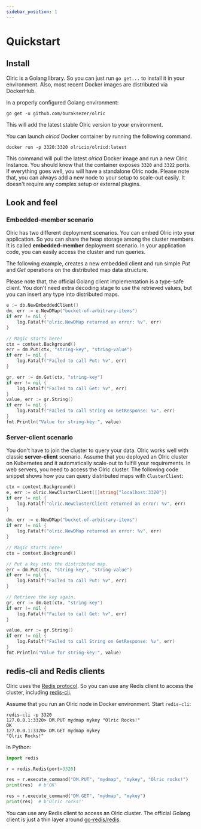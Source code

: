 ```yaml
---
sidebar_position: 1
---
```


# Quickstart

## Install

Olric is a Golang library. So you can just run `go get...` to install it in your environment. Also, most recent Docker
images are distributed via DockerHub.

In a properly configured Golang environment:

```
go get -u github.com/buraksezer/olric
```

This will add the latest stable Olric version to your environment.

You can launch *olricd* Docker container by running the following command.

```
docker run -p 3320:3320 olricio/olricd:latest
```

This command will pull the latest *olricd* Docker image and run a new Olric Instance. You should know that the container exposes 
`3320` and `3322` ports. If everything goes well, you will have a standalone Olric node. Please note that, you can always
add a new node to your setup to scale-out easily. It doesn't require any complex setup or external plugins.

## Look and feel

### Embedded-member scenario

Olric has two different deployment scenarios. You can embed Olric into your application. So you can share the heap
storage among the cluster members. It is called **embedded-member** deployment scenario. In your application code, 
you can easily access the cluster and run queries.

The following example, creates a new embedded client and run simple *Put* and *Get* operations on the distributed map
data structure.

Please note that, the official Golang client implementation is a type-safe client. You don't need extra decoding stage
to use the retrieved values, but you can insert any type into distributed maps.

```go
e := db.NewEmbeddedClient()
dm, err := e.NewDMap("bucket-of-arbitrary-items")
if err != nil {
    log.Fatalf("olric.NewDMap returned an error: %v", err)
}

// Magic starts here!
ctx = context.Background()
err = dm.Put(ctx, "string-key", "string-value")
if err != nil {
    log.Fatalf("Failed to call Put: %v", err)
}

gr, err := dm.Get(ctx, "string-key")
if err != nil {
    log.Fatalf("Failed to call Get: %v", err)
}
value, err := gr.String()
if err != nil {
    log.Fatalf("Failed to call String on GetResponse: %v", err)
}
fmt.Println("Value for string-key:", value)
```

### Server-client scenario

You don't have to join the cluster to query your data. Olric works well with classic **server-client** scenario. Assume that
you deployed an Olric cluster on Kubernetes and it automatically scale-out to fulfill your requirements. In web servers, you need to
access the Olric cluster. The following code snippet shows how you can query distributed maps with `ClusterClient`:

```go
ctx = context.Background()
e, err := olric.NewClusterClient([]string{"localhost:3320"})
if err != nil {
    log.Fatalf("olric.NewClusterClient returned an error: %v", err)
}

dm, err := e.NewDMap("bucket-of-arbitrary-items")
if err != nil {
    log.Fatalf("olric.NewDMap returned an error: %v", err)
}

// Magic starts here!
ctx = context.Background()

// Put a key into the distributed map.
err = dm.Put(ctx, "string-key", "string-value")
if err != nil {
    log.Fatalf("Failed to call Put: %v", err)
}

// Retrieve the key again.
gr, err := dm.Get(ctx, "string-key")
if err != nil {
    log.Fatalf("Failed to call Get: %v", err)
}

value, err := gr.String()
if err != nil {
    log.Fatalf("Failed to call String on GetResponse: %v", err)
}
fmt.Println("Value for string-key:", value)
```

## redis-cli and Redis clients

Olric uses the [Redis protocol](https://redis.io/topics/protocol). So you can use any Redis client to access the cluster, including [redis-cli](https://redis.io/topics/rediscli). 

Assume that you run an Olric node in Docker environment. Start `redis-cli`:

```
redis-cli -p 3320
127.0.0.1:3320> DM.PUT mydmap mykey "Olric Rocks!"
OK
127.0.0.1:3320> DM.GET mydmap mykey
"Olric Rocks!"
```

In Python:

```python
import redis

r = redis.Redis(port=3320)

res = r.execute_command("DM.PUT", "mydmap", "mykey", "Olric rocks!")
print(res)  # b'OK'

res = r.execute_command("DM.GET", "mydmap", "mykey")
print(res)  # b'Olric rocks!'
```

You can use any Redis client to access an Olric cluster. The official Golang client is just a thin layer around [go-redis/redis](https://github.com/go-redis/redis).